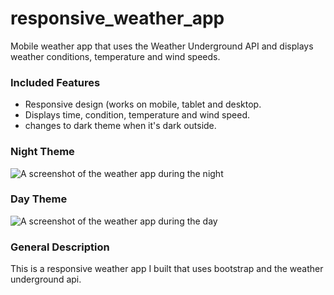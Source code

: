 # responsive_weather_app
Mobile weather app that uses the Weather Underground API and displays weather conditions, temperature and wind speeds.

### Included Features
* Responsive design (works on mobile, tablet and desktop.
* Displays time, condition, temperature and wind speed.
* changes to dark theme when it's dark outside.

### Night Theme
![A screenshot of the weather app during the night](www.yetichute.com/weather/imgs/weather-night-preview.png)

### Day Theme
![A screenshot of the weather app during the day](www.yetichute.com/weather/imgs/weather-day-preview.png)

### General Description
This is a responsive weather app I built that uses bootstrap and the weather underground api.
